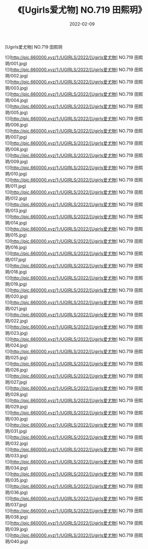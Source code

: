 ﻿---
layout: post
title:  《[Ugirls爱尤物] NO.719 田熙玥》
date:   2022-02-09
img: http://pic.660000.xyz/1:/UGIRLS/2022/[Ugirls爱尤物] NO.719 田熙玥/000.jpg
categories: [美女, 清纯, 唯美]
---

[Ugirls爱尤物] NO.719 田熙玥

 ![](http://pic.660000.xyz/1:/UGIRLS/2022/[Ugirls爱尤物] NO.719 田熙玥/001.jpg) <br>![](http://pic.660000.xyz/1:/UGIRLS/2022/[Ugirls爱尤物] NO.719 田熙玥/002.jpg) <br>![](http://pic.660000.xyz/1:/UGIRLS/2022/[Ugirls爱尤物] NO.719 田熙玥/003.jpg) <br>![](http://pic.660000.xyz/1:/UGIRLS/2022/[Ugirls爱尤物] NO.719 田熙玥/004.jpg) <br>![](http://pic.660000.xyz/1:/UGIRLS/2022/[Ugirls爱尤物] NO.719 田熙玥/005.jpg) <br>![](http://pic.660000.xyz/1:/UGIRLS/2022/[Ugirls爱尤物] NO.719 田熙玥/006.jpg) <br>![](http://pic.660000.xyz/1:/UGIRLS/2022/[Ugirls爱尤物] NO.719 田熙玥/007.jpg) <br>![](http://pic.660000.xyz/1:/UGIRLS/2022/[Ugirls爱尤物] NO.719 田熙玥/008.jpg) <br>![](http://pic.660000.xyz/1:/UGIRLS/2022/[Ugirls爱尤物] NO.719 田熙玥/009.jpg) <br>![](http://pic.660000.xyz/1:/UGIRLS/2022/[Ugirls爱尤物] NO.719 田熙玥/010.jpg) <br>![](http://pic.660000.xyz/1:/UGIRLS/2022/[Ugirls爱尤物] NO.719 田熙玥/011.jpg) <br>![](http://pic.660000.xyz/1:/UGIRLS/2022/[Ugirls爱尤物] NO.719 田熙玥/012.jpg) <br>![](http://pic.660000.xyz/1:/UGIRLS/2022/[Ugirls爱尤物] NO.719 田熙玥/013.jpg) <br>![](http://pic.660000.xyz/1:/UGIRLS/2022/[Ugirls爱尤物] NO.719 田熙玥/014.jpg) <br>![](http://pic.660000.xyz/1:/UGIRLS/2022/[Ugirls爱尤物] NO.719 田熙玥/015.jpg) <br>![](http://pic.660000.xyz/1:/UGIRLS/2022/[Ugirls爱尤物] NO.719 田熙玥/016.jpg) <br>![](http://pic.660000.xyz/1:/UGIRLS/2022/[Ugirls爱尤物] NO.719 田熙玥/017.jpg) <br>![](http://pic.660000.xyz/1:/UGIRLS/2022/[Ugirls爱尤物] NO.719 田熙玥/018.jpg) <br>![](http://pic.660000.xyz/1:/UGIRLS/2022/[Ugirls爱尤物] NO.719 田熙玥/019.jpg) <br>![](http://pic.660000.xyz/1:/UGIRLS/2022/[Ugirls爱尤物] NO.719 田熙玥/020.jpg) <br>![](http://pic.660000.xyz/1:/UGIRLS/2022/[Ugirls爱尤物] NO.719 田熙玥/021.jpg) <br>![](http://pic.660000.xyz/1:/UGIRLS/2022/[Ugirls爱尤物] NO.719 田熙玥/022.jpg) <br>![](http://pic.660000.xyz/1:/UGIRLS/2022/[Ugirls爱尤物] NO.719 田熙玥/023.jpg) <br>![](http://pic.660000.xyz/1:/UGIRLS/2022/[Ugirls爱尤物] NO.719 田熙玥/024.jpg) <br>![](http://pic.660000.xyz/1:/UGIRLS/2022/[Ugirls爱尤物] NO.719 田熙玥/025.jpg) <br>![](http://pic.660000.xyz/1:/UGIRLS/2022/[Ugirls爱尤物] NO.719 田熙玥/026.jpg) <br>![](http://pic.660000.xyz/1:/UGIRLS/2022/[Ugirls爱尤物] NO.719 田熙玥/027.jpg) <br>![](http://pic.660000.xyz/1:/UGIRLS/2022/[Ugirls爱尤物] NO.719 田熙玥/028.jpg) <br>![](http://pic.660000.xyz/1:/UGIRLS/2022/[Ugirls爱尤物] NO.719 田熙玥/029.jpg) <br>![](http://pic.660000.xyz/1:/UGIRLS/2022/[Ugirls爱尤物] NO.719 田熙玥/030.jpg) <br>![](http://pic.660000.xyz/1:/UGIRLS/2022/[Ugirls爱尤物] NO.719 田熙玥/031.jpg) <br>![](http://pic.660000.xyz/1:/UGIRLS/2022/[Ugirls爱尤物] NO.719 田熙玥/032.jpg) <br>![](http://pic.660000.xyz/1:/UGIRLS/2022/[Ugirls爱尤物] NO.719 田熙玥/033.jpg) <br>![](http://pic.660000.xyz/1:/UGIRLS/2022/[Ugirls爱尤物] NO.719 田熙玥/034.jpg) <br>![](http://pic.660000.xyz/1:/UGIRLS/2022/[Ugirls爱尤物] NO.719 田熙玥/035.jpg) <br>![](http://pic.660000.xyz/1:/UGIRLS/2022/[Ugirls爱尤物] NO.719 田熙玥/036.jpg) <br>![](http://pic.660000.xyz/1:/UGIRLS/2022/[Ugirls爱尤物] NO.719 田熙玥/037.jpg) <br>![](http://pic.660000.xyz/1:/UGIRLS/2022/[Ugirls爱尤物] NO.719 田熙玥/038.jpg) <br>![](http://pic.660000.xyz/1:/UGIRLS/2022/[Ugirls爱尤物] NO.719 田熙玥/039.jpg) <br>![](http://pic.660000.xyz/1:/UGIRLS/2022/[Ugirls爱尤物] NO.719 田熙玥/040.jpg) <br>